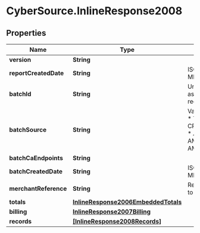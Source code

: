 # CyberSource.InlineResponse2008

## Properties
Name | Type | Description | Notes
------------ | ------------- | ------------- | -------------
**version** | **String** |  | [optional] 
**reportCreatedDate** | **String** | ISO-8601 format: yyyy-MM-ddTHH:mm:ssZ | [optional] 
**batchId** | **String** | Unique identification number assigned to the submitted request. | [optional] 
**batchSource** | **String** | Valid Values:   * SCHEDULER   * TOKEN_API   * CREDIT_CARD_FILE_UPLOAD   * AMEX_REGSITRY   * AMEX_REGISTRY_API   * AMEX_MAINTENANCE  | [optional] 
**batchCaEndpoints** | **String** |  | [optional] 
**batchCreatedDate** | **String** | ISO-8601 format: yyyy-MM-ddTHH:mm:ssZ | [optional] 
**merchantReference** | **String** | Reference used by merchant to identify batch. | [optional] 
**totals** | [**InlineResponse2006EmbeddedTotals**](InlineResponse2006EmbeddedTotals.md) |  | [optional] 
**billing** | [**InlineResponse2007Billing**](InlineResponse2007Billing.md) |  | [optional] 
**records** | [**[InlineResponse2008Records]**](InlineResponse2008Records.md) |  | [optional] 


